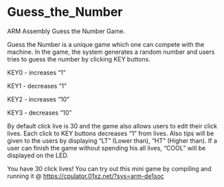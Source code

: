 # Guess_the_Number
ARM Assembly Guess the Number Game.

Guess the Number is a unique game which one can compete with the machine. In the game, the system generates a random number and users tries to guess the number by clicking KEY buttons. 

KEY0 - increases “1”

KEY1 - decreases “1”

KEY2 - increases “10”

KEY3 - decreases “10”

By default click live is 30 and the game also allows users to edit their click lives. Each click to KEY buttons decreases “1” from lives. Also tips will be given to the users by displaying “LT” (Lower than), “HT” (Higher than). If a user can finish the game without spending his all lives, “COOL” will be displayed on the LED.

You have 30 click lives! You can try out this mini game by compiling and running it @ https://cpulator.01xz.net/?sys=arm-de1soc
